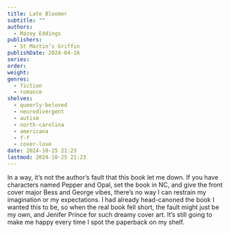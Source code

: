 ```yaml
---
title: Late Bloomer
subtitle: ""
authors:
  - Mazey Eddings
publishers:
  - St Martin’s Griffin
publishDate: 2024-04-16
series: 
order: 
weight: 
genres:
  - fiction
  - romance
shelves:
  - queerly-beloved
  - neurodivergent
  - autism
  - north-carolina
  - americana
  - f-f
  - cover-love
date: 2024-10-25 21:23
lastmod: 2024-10-25 21:23
---
```

In a way, it’s not the author’s fault that this book let me down. If you have characters named Pepper and Opal, set the book in NC, and give the front cover major Bess and George vibes, there’s no way I can restrain my imagination or my expectations. I had already head-canoned the book I wanted this to be, so when the real book fell short, the fault might just be my own, and Jenifer Prince for such dreamy cover art. It’s still going to make me happy every time I spot the paperback on my shelf.